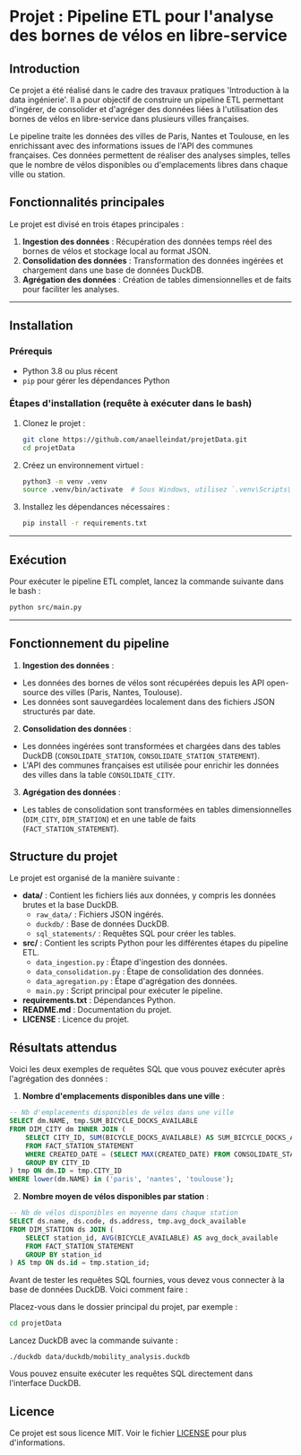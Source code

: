 # Projet : Pipeline ETL pour l'analyse des bornes de vélos en libre-service

## Introduction

Ce projet a été réalisé dans le cadre des travaux pratiques 'Introduction à la data ingénierie'. Il a pour objectif de construire un pipeline ETL permettant d'ingérer, de consolider et d'agréger des données liées à l'utilisation des bornes de vélos en libre-service dans plusieurs villes françaises.

Le pipeline traite les données des villes de Paris, Nantes et Toulouse, en les enrichissant avec des informations issues de l'API des communes françaises. Ces données permettent de réaliser des analyses simples, telles que le nombre de vélos disponibles ou d'emplacements libres dans chaque ville ou station.


## Fonctionnalités principales

Le projet est divisé en trois étapes principales :
1. **Ingestion des données** : Récupération des données temps réel des bornes de vélos et stockage local au format JSON.
2. **Consolidation des données** : Transformation des données ingérées et chargement dans une base de données DuckDB.
3. **Agrégation des données** : Création de tables dimensionnelles et de faits pour faciliter les analyses.
---

## Installation

### Prérequis
- Python 3.8 ou plus récent
- `pip` pour gérer les dépendances Python

### Étapes d'installation (requête à exécuter dans le bash)

1. Clonez le projet :

    ```bash
    git clone https://github.com/anaelleindat/projetData.git
    cd projetData
    ```

2. Créez un environnement virtuel :

    ```bash
    python3 -m venv .venv
    source .venv/bin/activate  # Sous Windows, utilisez `.venv\Scripts\activate`
    ```

3. Installez les dépendances nécessaires :

    ```bash
    pip install -r requirements.txt
    ```
---

## Exécution

Pour exécuter le pipeline ETL complet, lancez la commande suivante dans le bash :
```bash
python src/main.py
```
---

## Fonctionnement du pipeline
1. **Ingestion des données** :
- Les données des bornes de vélos sont récupérées depuis les API open-source des villes (Paris, Nantes, Toulouse).
- Les données sont sauvegardées localement dans des fichiers JSON structurés par date.

2. **Consolidation des données** :
- Les données ingérées sont transformées et chargées dans des tables DuckDB (`CONSOLIDATE_STATION`, `CONSOLIDATE_STATION_STATEMENT`).
- L'API des communes françaises est utilisée pour enrichir les données des villes dans la table `CONSOLIDATE_CITY`.

3. **Agrégation des données** :
- Les tables de consolidation sont transformées en tables dimensionnelles (`DIM_CITY`, `DIM_STATION`) et en une table de faits (`FACT_STATION_STATEMENT`).

## Structure du projet

Le projet est organisé de la manière suivante :
- **data/** : Contient les fichiers liés aux données, y compris les données brutes et la base DuckDB.
  - `raw_data/` : Fichiers JSON ingérés.
  - `duckdb/` : Base de données DuckDB.
  - `sql_statements/` : Requêtes SQL pour créer les tables.
- **src/** : Contient les scripts Python pour les différentes étapes du pipeline ETL.
  - `data_ingestion.py` : Étape d'ingestion des données.
  - `data_consolidation.py` : Étape de consolidation des données.
  - `data_agregation.py` : Étape d'agrégation des données.
  - `main.py` : Script principal pour exécuter le pipeline.
- **requirements.txt** : Dépendances Python.
- **README.md** : Documentation du projet.
- **LICENSE** : Licence du projet.

## Résultats attendus

Voici les deux exemples de requêtes SQL que vous pouvez exécuter après l'agrégation des données :
1. **Nombre d'emplacements disponibles dans une ville** :
```sql
-- Nb d'emplacements disponibles de vélos dans une ville
SELECT dm.NAME, tmp.SUM_BICYCLE_DOCKS_AVAILABLE
FROM DIM_CITY dm INNER JOIN (
    SELECT CITY_ID, SUM(BICYCLE_DOCKS_AVAILABLE) AS SUM_BICYCLE_DOCKS_AVAILABLE
    FROM FACT_STATION_STATEMENT
    WHERE CREATED_DATE = (SELECT MAX(CREATED_DATE) FROM CONSOLIDATE_STATION)
    GROUP BY CITY_ID
) tmp ON dm.ID = tmp.CITY_ID
WHERE lower(dm.NAME) in ('paris', 'nantes', 'toulouse');
```

2. **Nombre moyen de vélos disponibles par station** :
```sql
-- Nb de vélos disponibles en moyenne dans chaque station
SELECT ds.name, ds.code, ds.address, tmp.avg_dock_available
FROM DIM_STATION ds JOIN (
    SELECT station_id, AVG(BICYCLE_AVAILABLE) AS avg_dock_available
    FROM FACT_STATION_STATEMENT
    GROUP BY station_id
) AS tmp ON ds.id = tmp.station_id;
```

Avant de tester les requêtes SQL fournies, vous devez vous connecter à la base de données DuckDB. Voici comment faire :

Placez-vous dans le dossier principal du projet, par exemple :

```bash
cd projetData
```

Lancez DuckDB avec la commande suivante :

```
./duckdb data/duckdb/mobility_analysis.duckdb
```

Vous pouvez ensuite exécuter les requêtes SQL directement dans l'interface DuckDB.


## Licence
Ce projet est sous licence MIT. Voir le fichier [LICENSE](LICENSE) pour plus d'informations.
